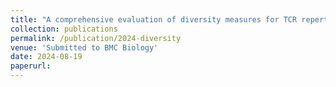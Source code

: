 ```yaml
---
title: "A comprehensive evaluation of diversity measures for TCR repertoire profiling"
collection: publications
permalink: /publication/2024-diversity
venue: 'Submitted to BMC Biology'
date: 2024-08-19
paperurl:
---
```

